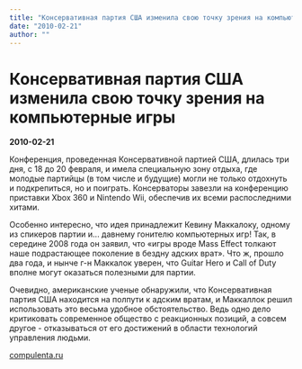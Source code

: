 ```yaml
---
title: "Консервативная партия США изменила свою точку зрения на компьютерные игры"
date: "2010-02-21"
author: ""
---
```


# Консервативная партия США изменила свою точку зрения на компьютерные игры

**2010-02-21** 

Конференция, проведенная Консервативной партией США, длилась три дня, с 18 до 20 февраля, и имела специальную зону отдыха, где молодые партийцы (в том числе и будущие) могли не только отдохнуть и подкрепиться, но и поиграть. Консерваторы завезли на конференцию приставки Xbox 360 и Nintendo Wii, обеспечив их всеми распоследними хитами.

Особенно интересно, что идея принадлежит Кевину Маккалоку, одному из спикеров партии и... давнему гонителю компьютерных игр! Так, в середине 2008 года он заявил, что «игры вроде Mass Effect толкают наше подрастающее поколение в бездну адских врат». Что ж, прошло два года, и нынче г-н Маккалок уверен, что Guitar Hero и Call of Duty вполне могут оказаться полезными для партии.

Очевидно, американские ученые обнаружили, что Консервативная партия США находится на полпути к адским вратам, и Маккаллок решил использовать это весьма удобное обстоятельство. Ведь одно дело критиковать современное общество с реакционных позиций, а совсем другое - отказываться от его достижений в области технологий управления людьми.

[compulenta.ru](http://games.compulenta.ru/508301/)